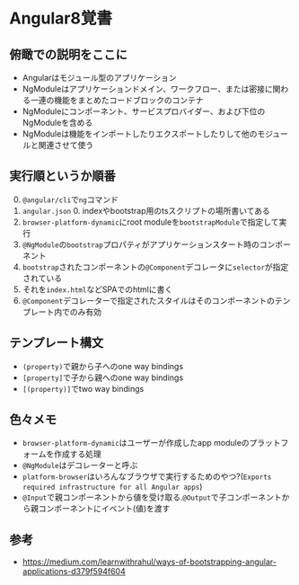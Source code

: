 # Angular8覚書

## 俯瞰での説明をここに
- Angularはモジュール型のアプリケーション
- NgModuleはアプリケーションドメイン、ワークフロー、または密接に関わる一連の機能をまとめたコードブロックのコンテナ
- NgModuleにコンポーネント、サービスプロバイダー、および下位のNgModuleを含める
- NgModuleは機能をインポートしたりエクスポートしたりして他のモジュールと関連させて使う

## 実行順というか順番
0. `@angular/cli`で`ng`コマンド
0. `angular.json`
    0. indexやbootstrap用のtsスクリプトの場所書いてある
0. `browser-platform-dynamic`にroot moduleを`bootstrapModule`で指定して実行
0. `@NgModule`の`bootstrap`プロパティがアプリケーションスタート時のコンポーネント
0. `bootstrap`されたコンポーネントの`@Component`デコレータに`selector`が指定されている
0. それを`index.html`などSPAでのhtmlに書く
0. `@Component`デコレーターで指定されたスタイルはそのコンポーネントのテンプレート内でのみ有効

## テンプレート構文
- `(property)`で親から子へのone way bindings
- `[property]`で子から親へのone way bindings
- `[(property)]`でtwo way bindings

## 色々メモ
- `browser-platform-dynamic`はユーザーが作成したapp moduleのプラットフォームを作成する処理
- `@NgModule`はデコレーターと呼ぶ
- `platform-browser`はいろんなブラウザで実行するためのやつ?(`Exports required infrastructure for all Angular apps`)
- `@Input`で親コンポーネントから値を受け取る.`@Output`で子コンポーネントから親コンポーネントにイベント(値)を渡す

## 参考
- https://medium.com/learnwithrahul/ways-of-bootstrapping-angular-applications-d379f594f604
